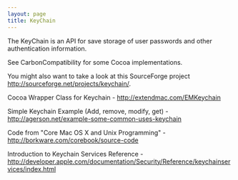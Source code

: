 ```yaml
---
layout: page
title: KeyChain
---
```


The KeyChain is an API for save storage of user passwords and other authentication information.

See CarbonCompatibility for some Cocoa implementations.

You might also want to take a look at this SourceForge project http://sourceforge.net/projects/keychain/.

Cocoa Wrapper Class for Keychain - http://extendmac.com/EMKeychain

Simple Keychain Example (Add, remove, modify, get)  - http://agerson.net/example-some-common-uses-keychain

Code from "Core Mac OS X and Unix Programming" - http://borkware.com/corebook/source-code

Introduction to Keychain Services Reference - http://developer.apple.com/documentation/Security/Reference/keychainservices/index.html

